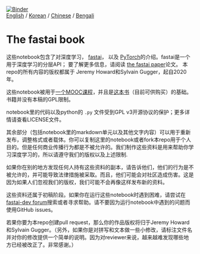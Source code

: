 [![Binder](https://mybinder.org/badge_logo.svg)](https://mybinder.org/v2/gh/fastai/fastbook/master)  
[English](./README.md) / [Korean](./README_ko.md) / [Chinese](./README_zh.md) /
[Bengali](./README_bn.md)

# The fastai book

这些notebook包含了对深度学习， [fastai](https://docs.fast.ai/)， 以及 [PyTorch](https://pytorch.org/)的介绍。fastai是一个用于深度学习的分层API； 要了解更多信息，请阅读 [the fastai paper](https://www.mdpi.com/2078-2489/11/2/108)论文。 本repo的所有内容的版权都属于 Jeremy Howard和Sylvain Gugger，起自2020年。

这些notebook被用于[一个MOOC课程](https://course.fast.ai)，并且是[这本书](https://www.amazon.com/Deep-Learning-Coders-fastai-PyTorch/dp/1492045527)（目前可供购买）的基础。 书籍并没有本稿的GPL限制。

notebook里的代码以及python的 `.py` 文件受到GPL v3开源协议的保护；更多详情请查看LICENSE文件。

其余部分（包括notebook里的markdown单元以及其他文字内容）可以用于重新发布，调整格式或者载体。你可以复制这里的notebook或者fork本repo用于个人目的。但是任何商业传播行为都是不被允许的。我们制作这些资料是用来帮助你学习深度学习的，所以请遵守我们的版权以及上述限制.

如果你在别的地方发现任何人持有这些资料的副本，请告诉他们，他们的行为是不被允许的，并可能导致法律措施被采取。而且，他们可能会对社区造成伤害。这是因为如果人们忽视我们的版权，我们可能不会再像这样发布新的资料。

这些资料还属于初稿阶段。如果你在运行这些notebook时遇到困难，请尝试在[fastai-dev forum](https://forums.fast.ai/c/fastai-users/fastai-dev/)搜索或者寻求帮助。请不要因为运行notebook中遇到的问题而使用GitHub issues。

若果你要为本repo创建pull request，那么你的作品版权将归于Jeremy Howard和Sylvain Gugger。（另外，如果你是对拼写和文本做一些小修改，请标注文件名并对你的修改提供一个简单的说明。因为对reviewer来说，越来越难发现哪些地方已经被改正了。非常感谢。）
